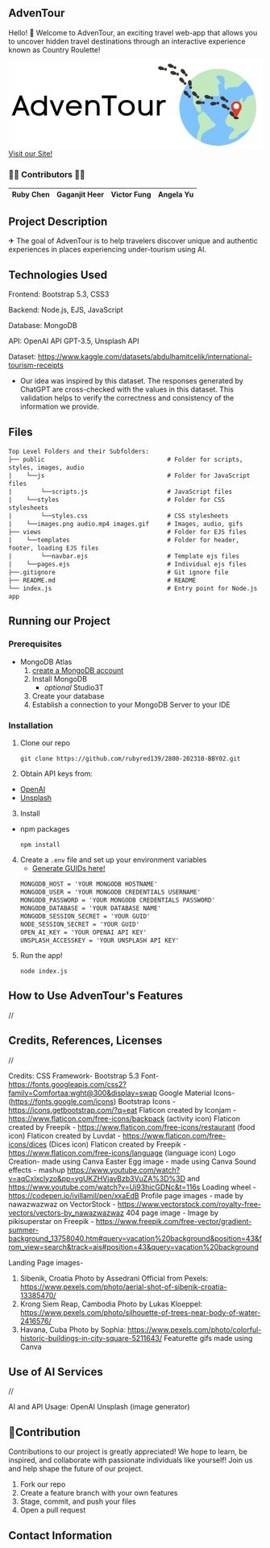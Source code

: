 ## AdvenTour 
Hello! :wave: Welcome to AdvenTour, an exciting travel web-app that allows you to uncover hidden travel destinations through an interactive experience known as Country Roulette!  

<div style="align: center;">
  <img src="public/logo.png" alt="AdvenTour logo" style="width: 600px;">
</div>

<div style="align: center;">
<a href="http://txirvpjzag.eu09.qoddiapp.com">Visit our Site!</a> 
</div>

### 👩‍💻 Contributors 👨‍💻 

| Ruby Chen  | Gaganjit Heer| Victor Fung | Angela Yu |
---| --- | --- | --- |


## Project Description
✈ The goal of AdvenTour is to help travelers discover unique and authentic experiences in places experiencing under-tourism using AI. 

## Technologies Used
Frontend: Bootstrap 5.3, CSS3

Backend: Node.js, EJS, JavaScript 

Database: MongoDB

API: OpenAI API GPT-3.5, Unsplash API     

Dataset: https://www.kaggle.com/datasets/abdulhamitcelik/international-tourism-receipts 
- Our idea was inspired by this dataset. The responses generated by ChatGPT are cross-checked with the values in this dataset. This validation helps to verify the correctness and consistency of the information we provide.    

## Files
```
Top Level Folders and their Subfolders:
├── public                                  # Folder for scripts, styles, images, audio
|    └──js                                  # Folder for JavaScript files
|        └──scripts.js                      # JavaScript files
|    └──styles                              # Folder for CSS stylesheets
|        └──styles.css                      # CSS stylesheets
|    └──images.png audio.mp4 images.gif     # Images, audio, gifs
├── views                                   # Folder for EJS files
|    └──templates                           # Folder for header, footer, loading EJS files
|        └──navbar.ejs                      # Template ejs files
|    └──pages.ejs                           # Individual ejs files
├──.gitignore                               # Git ignore file                
├── README.md                               # README
└── index.js                                # Entry point for Node.js app
```    

## Running our Project 
### Prerequisites
- MongoDB Atlas
    1. [create a MongoDB account](https://www.mongodb.com/)  
    2. Install MongoDB 
       -   *optional* Studio3T 
    3. Create your database
    4. Establish a connection to your MongoDB Server to your IDE
   
### Installation
1. Clone our repo
    ```
    git clone https://github.com/rubyred139/2800-202310-BBY02.git
    ```
2. Obtain API keys from:
- [OpenAI](https://platform.openai.com/account/api-keys)
- [Unsplash](https://unsplash.com/developers)
3. Install 
- npm packages
    ```
    npm install 
    ```
4. Create a ```.env``` file and set up your environment variables 
   - [Generate GUIDs here!](https://guidgenerator.com/online-guid-generator.aspx)
    ```
    MONGODB_HOST = 'YOUR MONGODB HOSTNAME'
    MONGODB_USER = 'YOUR MONGODB CREDENTIALS USERNAME'
    MONGODB_PASSWORD = 'YOUR MONGODB CREDENTIALS PASSWORD'
    MONGODB_DATABASE = 'YOUR DATABASE NAME'
    MONGODB_SESSION_SECRET = 'YOUR GUID'
    NODE_SESSION_SECRET = 'YOUR GUID' 
    OPEN_AI_KEY = 'YOUR OPENAI API KEY'
    UNSPLASH_ACCESSKEY = 'YOUR UNSPLASH API KEY'
    ```
5. Run the app!  
   ```
   node index.js
   ```

## How to Use AdvenTour's Features

//

## Credits, References, Licenses
//

Credits:
CSS Framework- Bootstrap 5.3
Font- https://fonts.googleapis.com/css2?family=Comfortaa:wght@300&display=swap
Google Material Icons- (https://fonts.google.com/icons) 
Bootstrap Icons - https://icons.getbootstrap.com/?q=eat 
Flaticon created by Iconjam - https://www.flaticon.com/free-icons/backpack (activity icon)
Flaticon created by Freepik - https://www.flaticon.com/free-icons/restaurant (food icon)
Flaticon created by Luvdat - https://www.flaticon.com/free-icons/dices (Dices icon)
Flaticon created by Freepik -https://www.flaticon.com/free-icons/language (language icon)
Logo Creation- made using Canva
Easter Egg image - made using Canva
Sound effects - mashup https://www.youtube.com/watch?v=aqCxlxclyzo&pp=ygUKZHVjayBzb3VuZA%3D%3D and https://www.youtube.com/watch?v=Uj93hicGDNc&t=116s
Loading wheel - https://codepen.io/ivillamil/pen/xxaEdB
Profile page images - made by nawazwazwaz on VectorStock - https://www.vectorstock.com/royalty-free-vectors/vectors-by_nawazwazwaz
404 page image - Image by pikisuperstar on Freepik - https://www.freepik.com/free-vector/gradient-summer-background_13758040.htm#query=vacation%20background&position=43&from_view=search&track=ais#position=43&query=vacation%20background

Landing Page images-
1. Sibenik, Croatia Photo by Assedrani Official  from Pexels: https://www.pexels.com/photo/aerial-shot-of-sibenik-croatia-13385470/
2. Krong Siem Reap, Cambodia Photo by Lukas Kloeppel: https://www.pexels.com/photo/silhouette-of-trees-near-body-of-water-2416576/
3. Havana, Cuba Photo by Sophia: https://www.pexels.com/photo/colorful-historic-buildings-in-city-square-5211643/
Featurette gifs made using Canva 
 
## Use of AI Services 
//

AI and API Usage:
OpenAI 
Unsplash (image generator) 

## 🤝Contribution
Contributions to our project is greatly appreciated! We hope to learn, be inspired, and collaborate with passionate individuals like yourself! 
Join us and help shape the future of our project. 

1. Fork our repo
2. Create a feature branch with your own features 
3. Stage, commit, and push your files
4. Open a pull request 

## Contact Information

